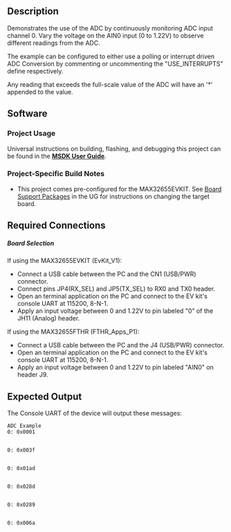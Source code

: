 ## Description

Demonstrates the use of the ADC by continuously monitoring ADC input channel 0.  Vary the voltage on the AIN0 input (0 to 1.22V) to observe different readings from the ADC.

The example can be configured to either use a polling or interrupt driven ADC Conversion by commenting or uncommenting the "USE_INTERRUPTS" define respectively. 

Any reading that exceeds the full-scale value of the ADC will have an '*' appended to the value.


## Software

### Project Usage

Universal instructions on building, flashing, and debugging this project can be found in the **[MSDK User Guide](https://analog-devices-msdk.github.io/msdk/USERGUIDE/)**.

### Project-Specific Build Notes

* This project comes pre-configured for the MAX32655EVKIT.  See [Board Support Packages](https://analog-devices-msdk.github.io/msdk/USERGUIDE/#board-support-packages) in the UG for instructions on changing the target board.

## Required Connections

##### Board Selection
If using the MAX32655EVKIT (EvKit\_V1):
-   Connect a USB cable between the PC and the CN1 (USB/PWR) connector.
-   Connect pins JP4(RX_SEL) and JP5(TX_SEL) to RX0 and TX0  header.
-   Open an terminal application on the PC and connect to the EV kit's console UART at 115200, 8-N-1.
-   Apply an input voltage between 0 and 1.22V to pin labeled "0" of the JH11 (Analog) header.

If using the MAX32655FTHR (FTHR\_Apps\_P1):
-   Connect a USB cable between the PC and the J4 (USB/PWR) connector.
-   Open an terminal application on the PC and connect to the EV kit's console UART at 115200, 8-N-1.
-   Apply an input voltage between 0 and 1.22V to pin labeled "AIN0" on header J9.

## Expected Output

The Console UART of the device will output these messages:

```
ADC Example
0: 0x0001


0: 0x003f


0: 0x01ad


0: 0x028d


0: 0x0289


0: 0x006a
```
